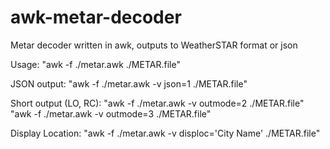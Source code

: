 # awk-metar-decoder
Metar decoder written in awk, outputs to WeatherSTAR format or json

Usage:
  "awk -f ./metar.awk ./METAR.file"
  
JSON output:
  "awk -f ./metar.awk -v json=1 ./METAR.file"

Short output (LO, RC):
  "awk -f ./metar.awk -v outmode=2 ./METAR.file"
  "awk -f ./metar.awk -v outmode=3 ./METAR.file"

Display Location:
  "awk -f ./metar.awk -v disploc='City Name' ./METAR.file"
